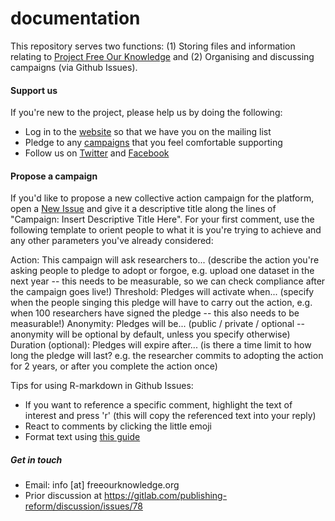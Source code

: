# documentation
This repository serves two functions: (1) Storing files and information relating to [Project Free Our Knowledge](https://www.freeourknowledge.org/) and (2) Organising and discussing campaigns (via Github Issues). 

#### Support us
If you're new to the project, please help us by doing the following:
* Log in to the [website](https://www.freeourknowledge.org/) so that we have you on the mailing list
* Pledge to any [campaigns](https://www.freeourknowledge.org/#campaigns) that you feel comfortable supporting
* Follow us on [Twitter](https://twitter.com/projectfok) and [Facebook](https://www.facebook.com/projectFOK/)

#### Propose a campaign
If you'd like to propose a new collective action campaign for the platform, open a [New Issue](https://github.com/FreeOurKnowledge/documentation/issues/new/choose) and give it a descriptive title along the lines of "Campaign: Insert Descriptive Title Here". For your first comment, use the following template to orient people to what it is you're trying to achieve and any other parameters you've already considered:

Action: This campaign will ask researchers to... (describe the action you're asking people to pledge to adopt or forgoe, e.g. upload one dataset in the next year -- this needs to be measurable, so we can check compliance after the campaign goes live!)
Threshold: Pledges will activate when... (specify when the people singing this pledge will have to carry out the action, e.g. when 100 researchers have signed the pledge -- this also needs to be measurable!) 
Anonymity: Pledges will be... (public / private / optional -- anonymity will be optional by default, unless you specify otherwise)
Duration (optional): Pledges will expire after... (is there a time limit to how long the pledge will last? e.g. the researcher commits to adopting the action for 2 years, or after you complete the action once)

Tips for using R-markdown in Github Issues: 
- If you want to reference a specific comment, highlight the text of interest and press 'r' (this will copy the referenced text into your reply)
- React to comments by clicking the little emoji
- Format text using [this guide](https://docs.github.com/en/github/writing-on-github/basic-writing-and-formatting-syntax)

##### Get in touch
- Email: info [at] freeourknowledge.org
- Prior discussion at https://gitlab.com/publishing-reform/discussion/issues/78
